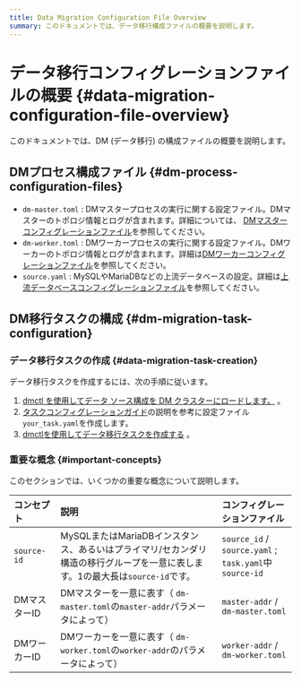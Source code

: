```yaml
---
title: Data Migration Configuration File Overview
summary: このドキュメントでは、データ移行構成ファイルの概要を説明します。
---
```


# データ移行コンフィグレーションファイルの概要 {#data-migration-configuration-file-overview}

このドキュメントでは、DM (データ移行) の構成ファイルの概要を説明します。

## DMプロセス構成ファイル {#dm-process-configuration-files}

-   `dm-master.toml` : DMマスタープロセスの実行に関する設定ファイル。DMマスターのトポロジ情報とログが含まれます。詳細については、 [DMマスターコンフィグレーションファイル](/dm/dm-master-configuration-file.md)を参照してください。
-   `dm-worker.toml` : DMワーカープロセスの実行に関する設定ファイル。DMワーカーのトポロジ情報とログが含まれます。詳細は[DMワーカーコンフィグレーションファイル](/dm/dm-worker-configuration-file.md)を参照してください。
-   `source.yaml` : MySQLやMariaDBなどの上流データベースの設定。詳細は[上流データベースコンフィグレーションファイル](/dm/dm-source-configuration-file.md)を参照してください。

## DM移行タスクの構成 {#dm-migration-task-configuration}

### データ移行タスクの作成 {#data-migration-task-creation}

データ移行タスクを作成するには、次の手順に従います。

1.  [dmctl を使用してデータ ソース構成を DM クラスターにロードします。](/dm/dm-manage-source.md#operate-data-source) 。
2.  [タスクコンフィグレーションガイド](/dm/dm-task-configuration-guide.md)の説明を参考に設定ファイル`your_task.yaml`を作成します。
3.  [dmctlを使用してデータ移行タスクを作成する](/dm/dm-create-task.md) 。

### 重要な概念 {#important-concepts}

このセクションでは、いくつかの重要な概念について説明します。

| コンセプト       | 説明                                                                          | コンフィグレーションファイル                                             |
| :---------- | :-------------------------------------------------------------------------- | :--------------------------------------------------------- |
| `source-id` | MySQLまたはMariaDBインスタンス、あるいはプライマリ/セカンダリ構造の移行グループを一意に表します。1の最大長は`source-id`です。 | `source_id` / `source.yaml` ;<br/> `task.yaml`中`source-id` |
| DMマスターID    | DMマスターを一意に表す（ `dm-master.toml`の`master-addr`パラメータによって）                      | `master-addr` / `dm-master.toml`                           |
| DMワーカーID    | DMワーカーを一意に表す（ `dm-worker.toml`の`worker-addr`のパラメータによって）                     | `worker-addr` / `dm-worker.toml`                           |
